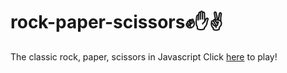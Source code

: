 # rock-paper-scissors✊✋✌️
The classic rock, paper, scissors in Javascript
Click [here](https://rushiljalal.github.io/rock-paper-scissors/) to play!
